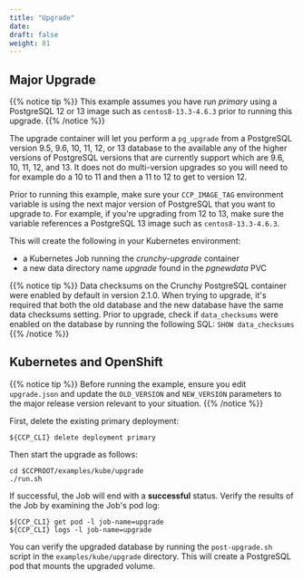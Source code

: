 ```yaml
---
title: "Upgrade"
date:
draft: false
weight: 81
---
```


## Major Upgrade

{{% notice tip %}}
This example assumes you have run *primary* using a PostgreSQL 12 or 13 image
such as `centos8-13.3-4.6.3` prior to running this upgrade.
{{% /notice %}}

The upgrade container will let you perform a `pg_upgrade` from a PostgreSQL version 9.5, 9.6, 10, 11, 12, or 13 database to the available any of the higher versions of PostgreSQL versions that are currently support which are 9.6, 10, 11, 12, and 13. It does not do multi-version upgrades so you will need to for example do a 10 to 11 and then a 11 to 12 to get to version 12.

Prior to running this example, make sure your `CCP_IMAGE_TAG`
environment variable is using the next major version of PostgreSQL that you
want to upgrade to. For example, if you're upgrading from 12 to 13, make
sure the variable references a PostgreSQL 13 image such as `centos8-13.3-4.6.3`.

This will create the following in your Kubernetes environment:

 * a Kubernetes Job running the *crunchy-upgrade* container
 * a new data directory name *upgrade* found in the *pgnewdata* PVC

{{% notice tip %}}
Data checksums on the Crunchy PostgreSQL container were enabled by default in version 2.1.0.
When trying to upgrade, it's required that both the old database and the new database
have the same data checksums setting.  Prior to upgrade, check if `data_checksums`
were enabled on the database by running the following SQL: `SHOW data_checksums`
{{% /notice %}}

## Kubernetes and OpenShift

{{% notice tip %}}
Before running the example, ensure you edit `upgrade.json` and update the `OLD_VERSION`
and `NEW_VERSION` parameters to the major release version relevant to your situation.
{{% /notice %}}

First, delete the existing primary deployment:
```
${CCP_CLI} delete deployment primary
```
Then start the upgrade as follows:

```
cd $CCPROOT/examples/kube/upgrade
./run.sh
```

If successful, the Job will end with a **successful** status. Verify
the results of the Job by examining the Job's pod log:
```
${CCP_CLI} get pod -l job-name=upgrade
${CCP_CLI} logs -l job-name=upgrade
```

You can verify the upgraded database by running the `post-upgrade.sh` script in the
`examples/kube/upgrade` directory.  This will create a PostgreSQL pod that mounts the
upgraded volume.

